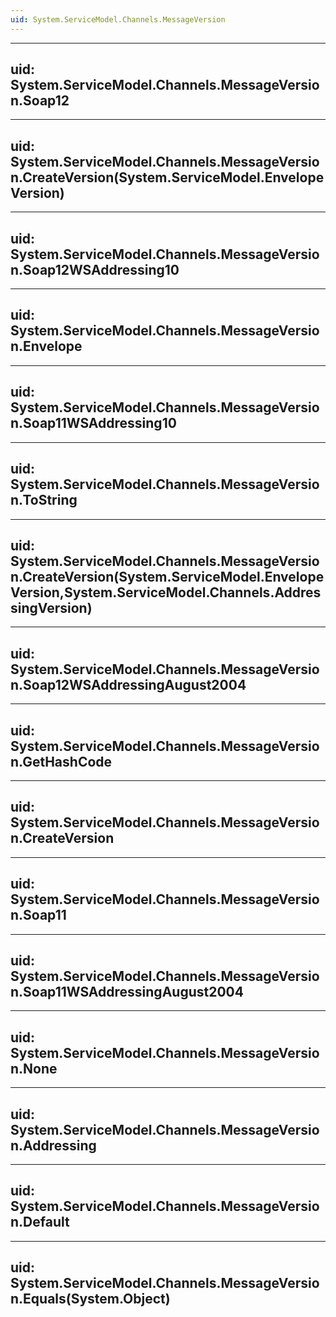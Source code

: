 ```yaml
---
uid: System.ServiceModel.Channels.MessageVersion
---
```


---
uid: System.ServiceModel.Channels.MessageVersion.Soap12
---

---
uid: System.ServiceModel.Channels.MessageVersion.CreateVersion(System.ServiceModel.EnvelopeVersion)
---

---
uid: System.ServiceModel.Channels.MessageVersion.Soap12WSAddressing10
---

---
uid: System.ServiceModel.Channels.MessageVersion.Envelope
---

---
uid: System.ServiceModel.Channels.MessageVersion.Soap11WSAddressing10
---

---
uid: System.ServiceModel.Channels.MessageVersion.ToString
---

---
uid: System.ServiceModel.Channels.MessageVersion.CreateVersion(System.ServiceModel.EnvelopeVersion,System.ServiceModel.Channels.AddressingVersion)
---

---
uid: System.ServiceModel.Channels.MessageVersion.Soap12WSAddressingAugust2004
---

---
uid: System.ServiceModel.Channels.MessageVersion.GetHashCode
---

---
uid: System.ServiceModel.Channels.MessageVersion.CreateVersion
---

---
uid: System.ServiceModel.Channels.MessageVersion.Soap11
---

---
uid: System.ServiceModel.Channels.MessageVersion.Soap11WSAddressingAugust2004
---

---
uid: System.ServiceModel.Channels.MessageVersion.None
---

---
uid: System.ServiceModel.Channels.MessageVersion.Addressing
---

---
uid: System.ServiceModel.Channels.MessageVersion.Default
---

---
uid: System.ServiceModel.Channels.MessageVersion.Equals(System.Object)
---
